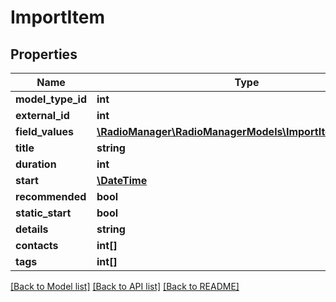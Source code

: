 # ImportItem

## Properties
Name | Type | Description | Notes
------------ | ------------- | ------------- | -------------
**model_type_id** | **int** |  | 
**external_id** | **int** |  | 
**field_values** | [**\RadioManager\RadioManagerModels\ImportItemFieldValues**](ImportItemFieldValues.md) |  | [optional] 
**title** | **string** |  | [optional] 
**duration** | **int** |  | [optional] 
**start** | [**\DateTime**](\DateTime.md) |  | [optional] 
**recommended** | **bool** |  | [optional] 
**static_start** | **bool** |  | [optional] 
**details** | **string** |  | [optional] 
**contacts** | **int[]** |  | [optional] 
**tags** | **int[]** |  | [optional] 

[[Back to Model list]](../README.md#documentation-for-models) [[Back to API list]](../README.md#documentation-for-api-endpoints) [[Back to README]](../README.md)


